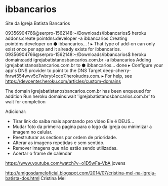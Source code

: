 # ibbancarios
Site da Igreja Batista Bancarios


09356904766@serpro-1562148:~/Downloads/ibbancarios$ heroku addons:create pointdns:developer -a ibbancarios
Creating pointdns:developer on ⬢ ibbancarios... !
 ▸    That type of add-on can only exist once per app and it already exists for ibbancarios.
09356904766@serpro-1562148:~/Downloads/ibbancarios$ heroku domains:add igrejabatistanosbancarios.com.br -a ibbancarios
Adding igrejabatistanosbancarios.com.br to ⬢ ibbancarios... done
 ▸    Configure your app's DNS provider to point to the DNS Target deep-cherry-fnrwt554wvv5c7wbryt4cco7.herokudns.com.
 ▸    For help, see https://devcenter.heroku.com/articles/custom-domains

The domain igrejabatistanosbancarios.com.br has been enqueued for addition
  Run heroku domains:wait 'igrejabatistanosbancarios.com.br' to wait for completion


  Adicionar:

  - Tirar link do saiba mais apontando pro video Ele é DEUS...
  - Mudar foto da primeira pagina para o logo da igreja ou minimizar a imagem no celular.
  - Reestruturar as sections por ordem de prioridade.
  - Alterar as imagens repetidas e sem sentido.
  - Remover imagens que não estão sendo utilizadas.
  - Acertar o frame de calendar

  
https://www.youtube.com/watch?v=o1D5wFa-VbA jovens

http://amigosdameloficial.blogspot.com/2014/07/cristina-mel-na-igreja-batista-dos.html Cristina Mel
